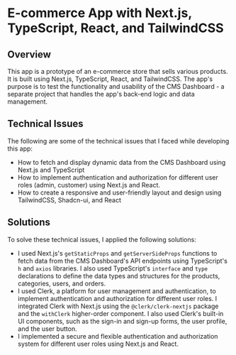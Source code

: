 # E-commerce App with Next.js, TypeScript, React, and TailwindCSS

## Overview

This app is a prototype of an e-commerce store that sells various products. It is built using Next.js, TypeScript, React, and TailwindCSS. The app's purpose is to test the functionality and usability of the CMS Dashboard - a separate project that handles the app's back-end logic and data management.

## Technical Issues

The following are some of the technical issues that I faced while developing this app:

- How to fetch and display dynamic data from the CMS Dashboard using Next.js and TypeScript
- How to implement authentication and authorization for different user roles (admin, customer) using Next.js and React.
- How to create a responsive and user-friendly layout and design using TailwindCSS, Shadcn-ui, and React

## Solutions

To solve these technical issues, I applied the following solutions:

- I used Next.js's `getStaticProps` and `getServerSideProps` functions to fetch data from the CMS Dashboard's API endpoints using TypeScript's `h` and `axios` libraries. I also used TypeScript's `interface` and `type` declarations to define the data types and structures for the products, categories, users, and orders.
- I used Clerk, a platform for user management and authentication, to implement authentication and authorization for different user roles. I integrated Clerk with Next.js using the `@clerk/clerk-nextjs` package and the `withClerk` higher-order component. I also used Clerk's built-in UI components, such as the sign-in and sign-up forms, the user profile, and the user button.
- I implemented a secure and flexible authentication and authorization system for different user roles using Next.js and React.
  
